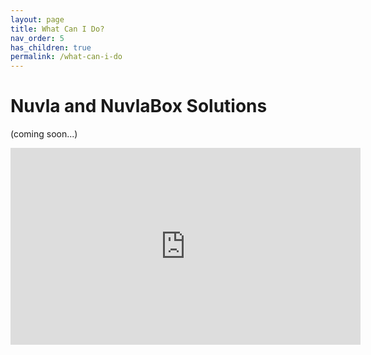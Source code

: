 ```yaml
---
layout: page
title: What Can I Do?
nav_order: 5
has_children: true
permalink: /what-can-i-do
---
```


# Nuvla and NuvlaBox Solutions

(coming soon...)


<center><iframe width="560" height="315" src="https://www.youtube.com/embed/1V4x7yz82VU" frameborder="0" allow="accelerometer; autoplay; encrypted-media; gyroscope; picture-in-picture" allowfullscreen></iframe></center>
